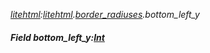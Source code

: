 _[litehtml](../../modules/litehtml/litehtml-module.md):[litehtml](../../modules/litehtml/litehtml-module.md).[border\_radiuses](../../modules/litehtml/litehtml-border_radiuses.md).bottom\_left\_y_
##### Field bottom\_left\_y:[Int](../../modules/wonkey/wonkey-types-int.md)
